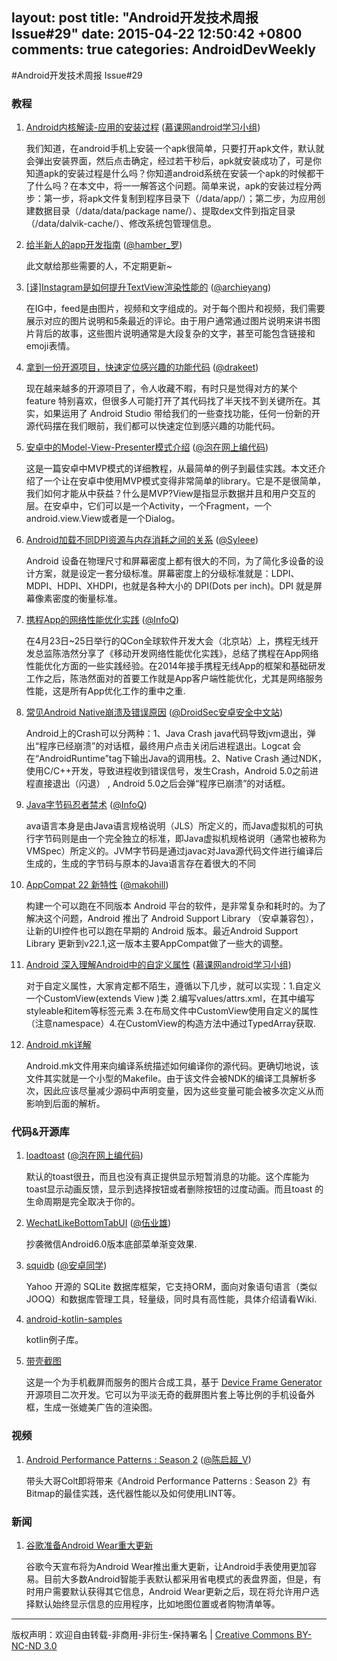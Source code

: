 layout: post
title: "Android开发技术周报 Issue#29"
date: 2015-04-22 12:50:42 +0800
comments: true
categories: AndroidDevWeekly
---

#Android开发技术周报 Issue#29

### 教程
	
1. [Android内核解读-应用的安装过程](http://www.imooc.com/wenda/detail/257590) ([慕课网android学习小组](http://www.weibo.com/u/5321506202))

	我们知道，在android手机上安装一个apk很简单，只要打开apk文件，默认就会弹出安装界面，然后点击确定，经过若干秒后，apk就安装成功了，可是你知道apk的安装过程是什么吗？你知道android系统在安装一个apk的时候都干了什么吗？在本文中，将一一解答这个问题。简单来说，apk的安装过程分两步：第一步，将apk文件复制到程序目录下（/data/app/）；第二步，为应用创建数据目录（/data/data/package name/）、提取dex文件到指定目录（/data/dalvik-cache/）、修改系统包管理信息。

1. [给半新人的app开发指南](http://hamberluo.cn/2015/04/27/fuck-new-app/) ([@hamber_罗](http://weibo.com/316289000))

	此文献给那些需要的人，不定期更新~

1. [[译]Instagram是如何提升TextView渲染性能的](http://codethink.me/2015/04/23/improving-comment-rendering-on-android/) ([@archieyang](http://www.weibo.com/archieyang))

	在IG中，feed是由图片，视频和文字组成的。对于每个图片和视频，我们需要展示对应的图片说明和5条最近的评论。由于用户通常通过图片说明来讲书图片背后的故事，这些图片说明通常是大段复杂的文字，甚至可能包含链接和emoji表情。

1. [拿到一份开源项目，快速定位感兴趣的功能代码](http://drakeet.me/quickly-locate-the-function-code) ([@drakeet](http://www.weibo.com/drak11t))

	现在越来越多的开源项目了，令人收藏不暇，有时只是觉得对方的某个 feature 特别喜欢，但很多人可能打开了其代码找了半天找不到关键所在。其实，如果运用了 Android Studio 带给我们的一些查找功能，任何一份新的开源代码摆在我们眼前，我们都可以快速定位到感兴趣的功能代码。

1. [安卓中的Model-View-Presenter模式介绍](http://jcodecraeer.com/a/anzhuokaifa/androidkaifa/2015/0425/2782.html) ([@泡在网上编代码](http://weibo.com/2711441293/))

	这是一篇安卓中MVP模式的详细教程，从最简单的例子到最佳实践。本文还介绍了一个让在安卓中使用MVP模式变得非常简单的library。它是不是很简单，我们如何才能从中获益？什么是MVP?View是指显示数据并且和用户交互的层。在安卓中，它们可以是一个Activity，一个Fragment，一个android.view.View或者是一个Dialog。
	
1. [Android加载不同DPI资源与内存消耗之间的关系](http://www.tinylab.org/android-loading-a-different-relationship-between-dpi-and-memory-consumption-of-resources/) ([@Syleee](http://www.weibo.com/1791783305/))

	Android 设备在物理尺寸和屏幕密度上都有很大的不同，为了简化多设备的设计方案，就是设定一套分级标准。屏幕密度上的分级标准就是：LDPI、MDPI、HDPI、XHDPI，也就是各种大小的 DPI(Dots per inch)。DPI 就是屏幕像素密度的衡量标准。

1. [携程App的网络性能优化实践](http://www.infoq.com/cn/articles/how-ctrip-improves-app-networking-performance) ([@InfoQ](http://www.weibo.com/infoqchina))

	在4月23日~25日举行的QCon全球软件开发大会（北京站）上，携程无线开发总监陈浩然分享了《移动开发网络性能优化实践》，总结了携程在App网络性能优化方面的一些实践经验。在2014年接手携程无线App的框架和基础研发工作之后，陈浩然面对的首要工作就是App客户端性能优化，尤其是网络服务性能，这是所有App优化工作的重中之重.

1. [常见Android Native崩溃及错误原因](http://www.droidsec.cn/常见android-native崩溃及错误原因/) ([@DroidSec安卓安全中文站](http://weibo.com/2171682081/))

	Android上的Crash可以分两种：1、Java Crash java代码导致jvm退出，弹出“程序已经崩溃”的对话框，最终用户点击关闭后进程退出。Logcat 会在“AndroidRuntime”tag下输出Java的调用栈。2、Native Crash 通过NDK，使用C/C++开发，导致进程收到错误信号，发生Crash，Android 5.0之前进程直接退出（闪退） , Android 5.0之后会弹“程序已崩溃”的对话框。

1. [Java字节码忍者禁术](http://www.infoq.com/cn/articles/Secrets-of-the-Bytecode-Ninjas) ([@InfoQ](http://www.weibo.com/infoqchina))

	ava语言本身是由Java语言规格说明（JLS）所定义的，而Java虚拟机的可执行字节码则是由一个完全独立的标准，即Java虚拟机规格说明（通常也被称为VMSpec）所定义的。JVM字节码是通过javac对Java源代码文件进行编译后生成的，生成的字节码与原本的Java语言存在着很大的不同

1. [AppCompat 22 新特性](http://www.androidcn.org/topic/5538c3158ca8a1e07687ea33) ([@makohill](https://github.com/makohill))

	构建一个可以跑在不同版本 Android 平台的软件，是非常复杂和耗时的。为了解决这个问题，Android 推出了 Android Support Library （安卓兼容包），让新的UI控件也可以跑在早期的 Android 版本。最近Android Support Library 更新到v22.1,这一版本主要AppCompat做了一些大的调整。


1. [Android 深入理解Android中的自定义属性](http://blog.csdn.net/lmj623565791/article/details/45022631) ([慕课网android学习小组](http://www.weibo.com/u/5321506202))

	对于自定义属性，大家肯定都不陌生，遵循以下几步，就可以实现：1.自定义一个CustomView(extends View )类 2.编写values/attrs.xml，在其中编写styleable和item等标签元素 3.在布局文件中CustomView使用自定义的属性（注意namespace）4.在CustomView的构造方法中通过TypedArray获取.

1. [Android.mk详解](http://blog.csdn.net/wzy_1988/article/details/39958727)

	Android.mk文件用来向编译系统描述如何编译你的源代码。更确切地说，该文件其实就是一个小型的Makefile。由于该文件会被NDK的编译工具解析多次，因此应该尽量减少源码中声明变量，因为这些变量可能会被多次定义从而影响到后面的解析。

### 代码&开源库

1. [loadtoast](https://github.com/code-mc/loadtoast) ([@泡在网上编代码](http://weibo.com/2711441293/))

	默认的toast很丑，而且也没有真正提供显示短暂消息的功能。这个库能为toast显示动画反馈，显示到选择按钮或者删除按钮的过度动画。而且toast 的生命周期是完全取决于你的。

1. [WechatLikeBottomTabUI](https://github.com/wuyexiong/WechatLikeBottomTabUI) ([@伍业雄](http://weibo.com/1174886263/))

	抄袭微信Android6.0版本底部菜单渐变效果.

1. [squidb](https://github.com/yahoo/squidb) ([@安卓同学](http://weibo.com/1751262071/))

	Yahoo 开源的 SQLite 数据库框架，它支持ORM，面向对象语句语言（类似JOOQ）和数据库管理工具，轻量级，同时具有高性能，具体介绍请看Wiki.	

1. [android-kotlin-samples](https://github.com/irontec/android-kotlin-samples)
	
	kotlin例子库。

1. [带壳截图](https://github.com/makohill/dkjt)
	
	这是一个为手机截屏而服务的图片合成工具，基于 [Device Frame Generator](https://github.com/f2prateek/device-frame-generator) 开源项目二次开发。它可以为平淡无奇的截屏图片套上等比例的手机设备外框，生成一张媲美广告的渲染图。
	
### 视频	

1. [Android Performance Patterns : Season 2](https://www.youtube.com/playlist?list=PLOU2XLYxmsIKEOXh5TwZEv89aofHzNCiu)	([@陈启超_V](http://weibo.com/chenqichao2016))

	带头大哥Colt即将带来《Android Performance Patterns : Season 2》有Bitmap的最佳实践，迭代器性能以及如何使用LINT等。
		
### 新闻

1. [谷歌准备Android Wear重大更新](http://www.cnbeta.com/articles/387181.htm)

	谷歌今天宣布将为Android Wear推出重大更新，让Android手表使用更加容易。目前大多数Android智能手表默认都采用省电模式的表盘界面，但是，有时用户需要默认获得其它信息，Android Wear更新之后，现在将允许用户选择默认始终显示信息的应用程序，比如地图位置或者购物清单等。
			
----
版权声明：欢迎自由转载-非商用-非衍生-保持署名 | [Creative Commons BY-NC-ND 3.0](http://creativecommons.org/licenses/by-nc-nd/3.0/deed.zh)